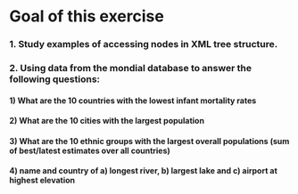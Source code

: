# Goal of this exercise
### 1. Study examples of accessing nodes in XML tree structure.
### 2. Using data from the mondial database to answer the following questions:
#### 1) What are the 10 countries with the lowest infant mortality rates
#### 2) What are the 10 cities with the largest population
#### 3) What are the 10 ethnic groups with the largest overall populations (sum of best/latest estimates over all countries)
#### 4) name and country of a) longest river, b) largest lake and c) airport at highest elevation
